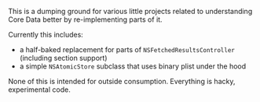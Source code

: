 
This is a dumping ground for various little projects related to understanding Core Data better by re-implementing parts of it.

Currently this includes:

- a half-baked replacement for parts of `NSFetchedResultsController` (including section support)
- a simple `NSAtomicStore` subclass that uses binary plist under the hood

None of this is intended for outside consumption. Everything is hacky, experimental code.
